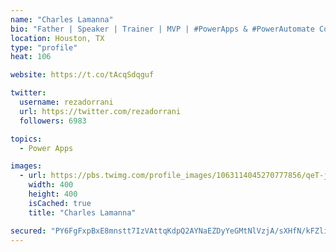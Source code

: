 ```yaml
---
name: "Charles Lamanna"
bio: "Father | Speaker | Trainer | MVP | #PowerApps & #PowerAutomate Community Super User | YouTuber Right-pointing triangle http://youtube.com/c/rezadorrani | Learn - Share - Clockwise rightwards and leftwards open circle arrows"
location: Houston, TX
type: "profile"
heat: 106

website: https://t.co/tAcqSdqguf

twitter:
  username: rezadorrani
  url: https://twitter.com/rezadorrani
  followers: 6983

topics:
  - Power Apps

images:
  - url: https://pbs.twimg.com/profile_images/1063114045270777856/qeT-jpWr_400x400.jpg
    width: 400
    height: 400
    isCached: true
    title: "Charles Lamanna"

secured: "PY6FgFxpBxE8mnstt7IzVAttqKdpQ2AYNaEZDyYeGMtNlVzjA/sXHfN/kFZli2pVJaiU2u2tY/SnSQPQYhbCNzOA70IYG0aQ2eaubK4Hi/UAjbmc0Bj6X135juGI4CZIGCJJmN/xfHzmAhjmRsNolKPHIHsS29TTorwVbDfpyfyRKEQ2IrC2QZmIyEWHVSZbVn6nvisv5GnY/dRFIDA2xFUr3dsI6hrDjbb4VWb1HGci4m27CXHFqNadbgzOEwDJqULX2U7ACjPc4Vib0VUhveYAUVJ4qoM4s1ZrL9rR3FgRCMzG4wKh/koEv/WeyRR0g1CVKEileKNwwwDPooXQtoEzCtHRkuXUbd27NIsMMpy26x4H3ZJlTeKGpUwMIVUjTiSx6RRB/e0rMAWo6kHGCTSOrOpTSoXC4KeryUe7xtE=;8spmAPFDOcc3BcPoWDkrig=="
---
```


